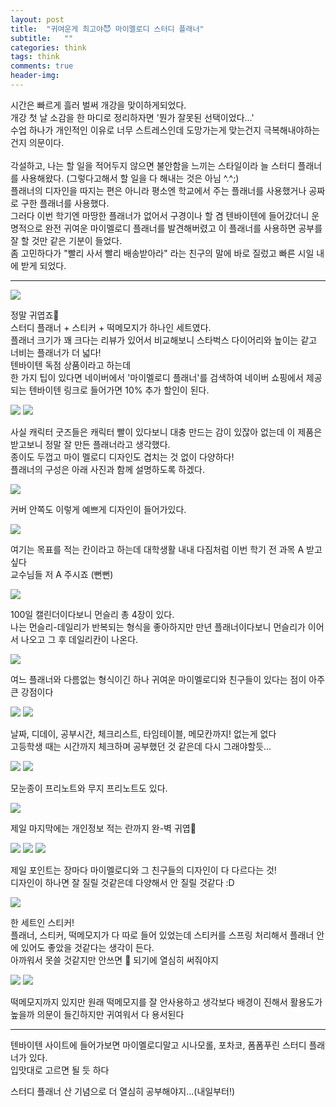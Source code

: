 ```yaml
---
layout: post
title:  "귀여운게 최고야😈 마이멜로디 스터디 플래너"
subtitle:   ""
categories: think
tags: think
comments: true
header-img: 
---
```

시간은 빠르게 흘러 벌써 개강을 맞이하게되었다.  
개강 첫 날 소감을 한 마디로 정리하자면 '뭔가 잘못된 선택이었다...'  
수업 하나가 개인적인 이유로 너무 스트레스인데 도망가는게 맞는건지 극복해내야하는건지 의문이다.  
​  
각설하고, 나는 할 일을 적어두지 않으면 불안함을 느끼는 스타일이라 늘 스터디 플래너를 사용해왔다. (그렇다고해서 할 일을 다 해내는 것은 아님 ^.^;)  
플래너의 디자인을 따지는 편은 아니라 평소엔 학교에서 주는 플래너를 사용했거나 공짜로 구한 플래너를 사용했다.  
그러다 이번 학기엔 마땅한 플래너가 없어서 구경이나 할 겸 텐바이텐에 들어갔더니 운명적으로 완전 귀여운 마이멜로디 플래너를 발견해버렸고 이 플래너를 사용하면 공부를 잘 할 것만 같은 기분이 들었다.  
좀 고민하다가 "빨리 사서 빨리 배송받아라" 라는 친구의 말에 바로 질렀고 빠른 시일 내에 받게 되었다.  

---

<img src="https://ataraxiady.github.io/assets/img/think/mymelody1.jpg"> 
  
정말 귀엽죠🥺  
스터디 플래너 + 스티커 + 떡메모지가 하나인 세트였다.  
플래너 크기가 꽤 크다는 리뷰가 있어서 비교해보니 스타벅스 다이어리와 높이는 같고 너비는 플래너가 더 넓다!  
텐바이텐 독점 상품이라고 하는데   
한 가지 팁이 있다면 네이버에서 '마이멜로디 플래너'를 검색하여 네이버 쇼핑에서 제공되는 텐바이텐 링크로 들어가면 10% 추가 할인이 된다.  
  
<img src="https://ataraxiady.github.io/assets/img/think/mymelody2.jpg">
<img src="https://ataraxiady.github.io/assets/img/think/mymelody3.jpg">

사실 캐릭터 굿즈들은 캐릭터 빨이 있다보니 대충 만드는 감이 있잖아 없는데 이 제품은 받고보니 정말 잘 만든 플래너라고 생각했다.  
종이도 두껍고 마이 멜로디 디자인도 겹치는 것 없이 다양하다!  
플래너의 구성은 아래 사진과 함께 설명하도록 하겠다.  
  
<img src="https://ataraxiady.github.io/assets/img/think/mymelody4.jpg"> 
  
커버 안쪽도 이렇게 예쁘게 디자인이 들어가있다.  

<img src="https://ataraxiady.github.io/assets/img/think/mymelody5.jpg"> 
  
여기는 목표를 적는 칸이라고 하는데 대학생활 내내 다짐처럼 이번 학기 전 과목 A 받고 싶다  
교수님들 저 A 주시죠 (뻔뻔)  

<img src="https://ataraxiady.github.io/assets/img/think/mymelody6.jpg"> 
  
100일 캘린더이다보니 먼슬리 총 4장이 있다.  
나는 먼슬리-데일리가 반복되는 형식을 좋아하지만 만년 플래너이다보니 먼슬리가 이어서 나오고 그 후 데일리칸이 나온다.  
  
<img src="https://ataraxiady.github.io/assets/img/think/mymelody7.jpg">

여느 플래너와 다름없는 형식이긴 하나 귀여운 마이멜로디와 친구들이 있다는 점이 아주 큰 강점이다  
  
<img src="https://ataraxiady.github.io/assets/img/think/mymelody8.jpg">
<img src="https://ataraxiady.github.io/assets/img/think/mymelody9.jpg">
  
날짜, 디데이, 공부시간, 체크리스트, 타임테이블, 메모칸까지! 없는게 없다  
고등학생 때는 시간까지 체크하며 공부했던 것 같은데 다시 그래야할듯...  
  
<img src="https://ataraxiady.github.io/assets/img/think/mymelody10.jpg">
<img src="https://ataraxiady.github.io/assets/img/think/mymelody11.jpg">
  
모눈종이 프리노트와 무지 프리노트도 있다.  
  
<img src="https://ataraxiady.github.io/assets/img/think/mymelody12.jpg">
  
제일 마지막에는 개인정보 적는 란까지 완-벽 귀엽💟  
  
<img src="https://ataraxiady.github.io/assets/img/think/mymelody13.jpg">
<img src="https://ataraxiady.github.io/assets/img/think/mymelody14.jpg">
<img src="https://ataraxiady.github.io/assets/img/think/mymelody15.jpg">

  
제일 포인트는 장마다 마이멜로디와 그 친구들의 디자인이 다 다르다는 것!  
디자인이 하나면 잘 질릴 것같은데 다양해서 안 질릴 것같다 :D  
  
<img src="https://ataraxiady.github.io/assets/img/think/mymelody17.jpg">
  
한 세트인 스티커!  
플래너, 스티커, 떡메모지가 다 따로 들어 있었는데 스티커를 스프링 처리해서 플래너 안에 있어도 좋았을 것같다는 생각이 든다.   
아까워서 못쓸 것같지만 안쓰면 💩 되기에 열심히 써줘야지  
  
<img src="https://ataraxiady.github.io/assets/img/think/mymelody18.jpg">
<img src="https://ataraxiady.github.io/assets/img/think/mymelody19.jpg">
  
떡메모지까지 있지만 원래 떡메모지를 잘 안사용하고 생각보다 배경이 진해서 활용도가 높을까 의문이 들긴하지만 귀여워서 다 용서된다  
  
---
  
텐바이텐 사이트에 들어가보면 마이멜로디말고 시나모롤, 포차코, 폼폼푸린 스터디 플래너가 있다.  
입맛대로 고르면 될 듯 하다  
  
스터디 플래너 산 기념으로 더 열심히 공부해야지...(내일부터!)  
